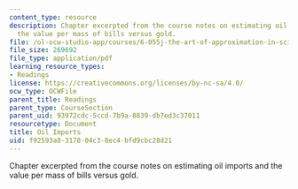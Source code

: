 ```yaml
---
content_type: resource
description: Chapter excerpted from the course notes on estimating oil imports and
  the value per mass of bills versus gold.
file: /ol-ocw-studio-app/courses/6-055j-the-art-of-approximation-in-science-and-engineering-spring-2008/f92593a8317804c38ec4bfd9cbc28d21_feb08b.pdf
file_size: 269692
file_type: application/pdf
learning_resource_types:
- Readings
license: https://creativecommons.org/licenses/by-nc-sa/4.0/
ocw_type: OCWFile
parent_title: Readings
parent_type: CourseSection
parent_uid: 93972cdc-5ccd-7b9a-8839-db7ed3c37011
resourcetype: Document
title: Oil Imports
uid: f92593a8-3178-04c3-8ec4-bfd9cbc28d21
---
```

Chapter excerpted from the course notes on estimating oil imports and the value per mass of bills versus gold.